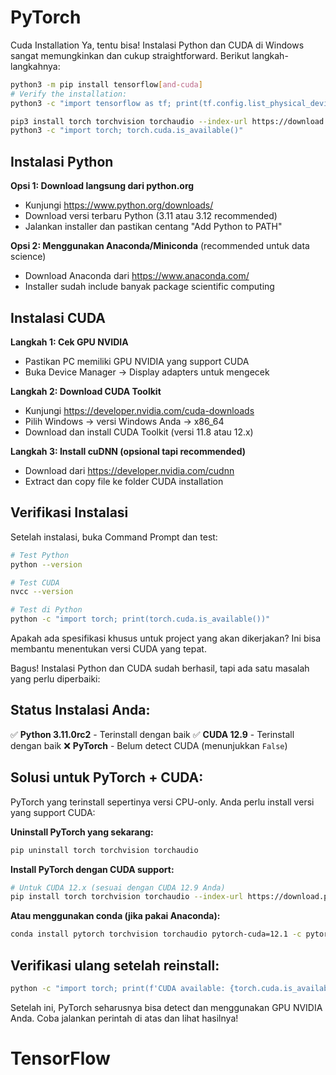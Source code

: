 # PyTorch
Cuda Installation
Ya, tentu bisa! Instalasi Python dan CUDA di Windows sangat memungkinkan dan cukup straightforward. Berikut langkah-langkahnya:

```sh
python3 -m pip install tensorflow[and-cuda]
# Verify the installation:
python3 -c "import tensorflow as tf; print(tf.config.list_physical_devices('GPU'))"
```

```sh
pip3 install torch torchvision torchaudio --index-url https://download.pytorch.org/whl/cu128
python3 -c "import torch; torch.cuda.is_available()"
```

## Instalasi Python

**Opsi 1: Download langsung dari python.org**
- Kunjungi https://www.python.org/downloads/
- Download versi terbaru Python (3.11 atau 3.12 recommended)
- Jalankan installer dan pastikan centang "Add Python to PATH"

**Opsi 2: Menggunakan Anaconda/Miniconda** (recommended untuk data science)
- Download Anaconda dari https://www.anaconda.com/
- Installer sudah include banyak package scientific computing

## Instalasi CUDA

**Langkah 1: Cek GPU NVIDIA**
- Pastikan PC memiliki GPU NVIDIA yang support CUDA
- Buka Device Manager → Display adapters untuk mengecek

**Langkah 2: Download CUDA Toolkit**
- Kunjungi https://developer.nvidia.com/cuda-downloads
- Pilih Windows → versi Windows Anda → x86_64
- Download dan install CUDA Toolkit (versi 11.8 atau 12.x)

**Langkah 3: Install cuDNN (opsional tapi recommended)**
- Download dari https://developer.nvidia.com/cudnn
- Extract dan copy file ke folder CUDA installation

## Verifikasi Instalasi

Setelah instalasi, buka Command Prompt dan test:

```bash
# Test Python
python --version

# Test CUDA
nvcc --version

# Test di Python
python -c "import torch; print(torch.cuda.is_available())"
```

Apakah ada spesifikasi khusus untuk project yang akan dikerjakan? Ini bisa membantu menentukan versi CUDA yang tepat.

Bagus! Instalasi Python dan CUDA sudah berhasil, tapi ada satu masalah yang perlu diperbaiki:

## Status Instalasi Anda:
✅ **Python 3.11.0rc2** - Terinstall dengan baik
✅ **CUDA 12.9** - Terinstall dengan baik
❌ **PyTorch** - Belum detect CUDA (menunjukkan `False`)

## Solusi untuk PyTorch + CUDA:

PyTorch yang terinstall sepertinya versi CPU-only. Anda perlu install versi yang support CUDA:

**Uninstall PyTorch yang sekarang:**
```bash
pip uninstall torch torchvision torchaudio
```

**Install PyTorch dengan CUDA support:**
```bash
# Untuk CUDA 12.x (sesuai dengan CUDA 12.9 Anda)
pip install torch torchvision torchaudio --index-url https://download.pytorch.org/whl/cu121
```

**Atau menggunakan conda (jika pakai Anaconda):**
```bash
conda install pytorch torchvision torchaudio pytorch-cuda=12.1 -c pytorch -c nvidia
```

## Verifikasi ulang setelah reinstall:
```bash
python -c "import torch; print(f'CUDA available: {torch.cuda.is_available()}'); print(f'CUDA version: {torch.version.cuda}'); print(f'Device count: {torch.cuda.device_count()}')"
```

Setelah ini, PyTorch seharusnya bisa detect dan menggunakan GPU NVIDIA Anda. Coba jalankan perintah di atas dan lihat hasilnya!

# TensorFlow
